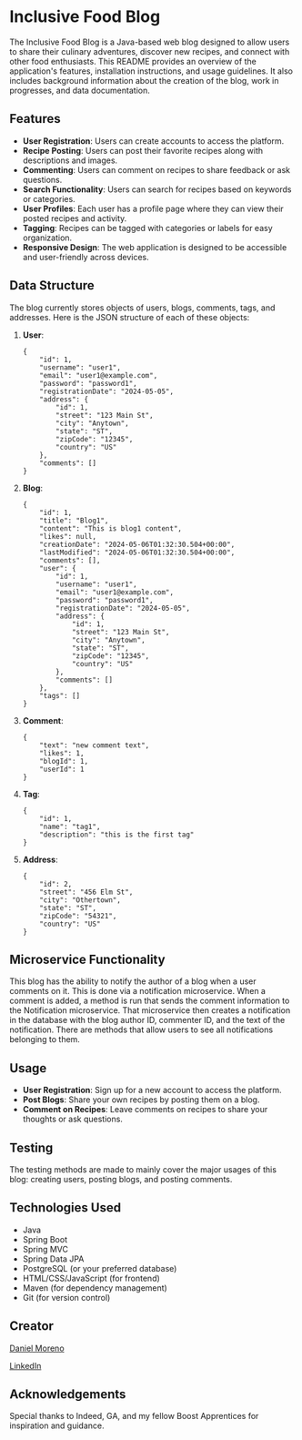 # Inclusive Food Blog

The Inclusive Food Blog is a Java-based web blog designed to allow users to share their culinary adventures, discover new recipes, and connect with other food enthusiasts. This README provides an overview of the application's features, installation instructions, and usage guidelines. It also includes background information about the creation of the blog, work in progresses, and data documentation.

## Features

- **User Registration**: Users can create accounts to access the platform.
- **Recipe Posting**: Users can post their favorite recipes along with descriptions and images.
- **Commenting**: Users can comment on recipes to share feedback or ask questions.
- **Search Functionality**: Users can search for recipes based on keywords or categories.
- **User Profiles**: Each user has a profile page where they can view their posted recipes and activity.
- **Tagging**: Recipes can be tagged with categories or labels for easy organization.
- **Responsive Design**: The web application is designed to be accessible and user-friendly across devices.

## Data Structure
The blog currently stores objects of users, blogs, comments, tags, and addresses. Here is the JSON structure of each of these objects:
1. **User**:

    ```
    {
        "id": 1,
        "username": "user1",
        "email": "user1@example.com",
        "password": "password1",
        "registrationDate": "2024-05-05",
        "address": {
            "id": 1,
            "street": "123 Main St",
            "city": "Anytown",
            "state": "ST",
            "zipCode": "12345",
            "country": "US"
        },
        "comments": []
    }
    ```

2. **Blog**: 

    ```
    {
        "id": 1,
        "title": "Blog1",
        "content": "This is blog1 content",
        "likes": null,
        "creationDate": "2024-05-06T01:32:30.504+00:00",
        "lastModified": "2024-05-06T01:32:30.504+00:00",
        "comments": [],
        "user": {
            "id": 1,
            "username": "user1",
            "email": "user1@example.com",
            "password": "password1",
            "registrationDate": "2024-05-05",
            "address": {
                "id": 1,
                "street": "123 Main St",
                "city": "Anytown",
                "state": "ST",
                "zipCode": "12345",
                "country": "US"
            },
            "comments": []
        },
        "tags": []
    }
    ```         

3. **Comment**: 

    ```
   {
        "text": "new comment text",
        "likes": 1,
        "blogId": 1,
        "userId": 1
   }
    ```

4. **Tag**:

    ```
    {
        "id": 1,
        "name": "tag1",
        "description": "this is the first tag"
    }    
    ```

5. **Address**:
    ```
   {
        "id": 2,
        "street": "456 Elm St",
        "city": "Othertown",
        "state": "ST",
        "zipCode": "54321",
        "country": "US"
    }
    ```

## Microservice Functionality
This blog has the ability to notify the author of a blog when a user comments on it. This is done via a notification microservice.
When a comment is added, a method is run that sends the comment information to the Notification microservice.
That microservice then creates a notification in the database with the blog author ID, commenter ID, and the text of the notification.
There are methods that allow users to see all notifications belonging to them.

## Usage

- **User Registration**: Sign up for a new account to access the platform.
- **Post Blogs**: Share your own recipes by posting them on a blog.
- **Comment on Recipes**: Leave comments on recipes to share your thoughts or ask questions.

## Testing
The testing methods are made to mainly cover the major usages of this blog: creating users, posting blogs, and posting comments.

## Technologies Used

- Java
- Spring Boot
- Spring MVC
- Spring Data JPA
- PostgreSQL (or your preferred database)
- HTML/CSS/JavaScript (for frontend)
- Maven (for dependency management)
- Git (for version control)

## Creator

[Daniel Moreno](https://git.generalassemb.ly/danielmoreno)

[LinkedIn](https://www.linkedin.com/feed/)

## Acknowledgements

Special thanks to Indeed, GA, and my fellow Boost Apprentices for inspiration and guidance.
